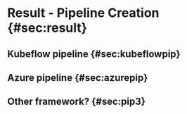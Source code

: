 # Result - Pipeline Creation {#sec:result}

## Kubeflow pipeline {#sec:kubeflowpip}

## Azure pipeline {#sec:azurepip}

## Other framework? {#sec:pip3}